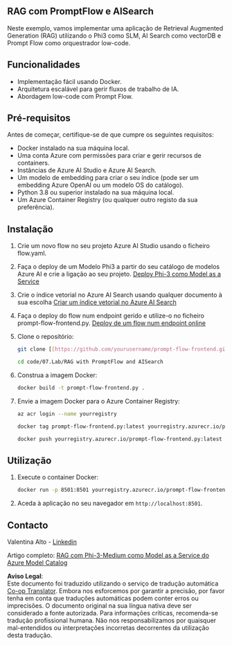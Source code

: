 <!--
CO_OP_TRANSLATOR_METADATA:
{
  "original_hash": "8ec74e4a49934dad78bc52dcb898359c",
  "translation_date": "2025-07-16T17:07:53+00:00",
  "source_file": "code/07.Lab/RAG_with_PromptFlow_and_AISearch/README.md",
  "language_code": "pt"
}
-->
## RAG com PromptFlow e AISearch

Neste exemplo, vamos implementar uma aplicação de Retrieval Augmented Generation (RAG) utilizando o Phi3 como SLM, AI Search como vectorDB e Prompt Flow como orquestrador low-code.

## Funcionalidades

- Implementação fácil usando Docker.
- Arquitetura escalável para gerir fluxos de trabalho de IA.
- Abordagem low-code com Prompt Flow.

## Pré-requisitos

Antes de começar, certifique-se de que cumpre os seguintes requisitos:

- Docker instalado na sua máquina local.
- Uma conta Azure com permissões para criar e gerir recursos de containers.
- Instâncias de Azure AI Studio e Azure AI Search.
- Um modelo de embedding para criar o seu índice (pode ser um embedding Azure OpenAI ou um modelo OS do catálogo).
- Python 3.8 ou superior instalado na sua máquina local.
- Um Azure Container Registry (ou qualquer outro registo da sua preferência).

## Instalação

1. Crie um novo flow no seu projeto Azure AI Studio usando o ficheiro flow.yaml.
2. Faça o deploy de um Modelo Phi3 a partir do seu catálogo de modelos Azure AI e crie a ligação ao seu projeto. [Deploy Phi-3 como Model as a Service](https://learn.microsoft.com/azure/machine-learning/how-to-deploy-models-phi-3?view=azureml-api-2&tabs=phi-3-mini)
3. Crie o índice vetorial no Azure AI Search usando qualquer documento à sua escolha [Criar um índice vetorial no Azure AI Search](https://learn.microsoft.com/azure/search/search-how-to-create-search-index?tabs=portal)
4. Faça o deploy do flow num endpoint gerido e utilize-o no ficheiro prompt-flow-frontend.py. [Deploy de um flow num endpoint online](https://learn.microsoft.com/azure/ai-studio/how-to/flow-deploy)
5. Clone o repositório:

    ```sh
    git clone [[https://github.com/yourusername/prompt-flow-frontend.git](https://github.com/microsoft/Phi-3CookBook.git)](https://github.com/microsoft/Phi-3CookBook.git)
    
    cd code/07.Lab/RAG with PromptFlow and AISearch
    ```

6. Construa a imagem Docker:

    ```sh
    docker build -t prompt-flow-frontend.py .
    ```

7. Envie a imagem Docker para o Azure Container Registry:

    ```sh
    az acr login --name yourregistry
    
    docker tag prompt-flow-frontend.py:latest yourregistry.azurecr.io/prompt-flow-frontend.py:latest
    
    docker push yourregistry.azurecr.io/prompt-flow-frontend.py:latest
    ```

## Utilização

1. Execute o container Docker:

    ```sh
    docker run -p 8501:8501 yourregistry.azurecr.io/prompt-flow-frontend.py:latest
    ```

2. Aceda à aplicação no seu navegador em `http://localhost:8501`.

## Contacto

Valentina Alto - [Linkedin](https://www.linkedin.com/in/valentina-alto-6a0590148/)

Artigo completo: [RAG com Phi-3-Medium como Model as a Service do Azure Model Catalog](https://medium.com/@valentinaalto/rag-with-phi-3-medium-as-a-model-as-a-service-from-azure-model-catalog-62e1411948f3)

**Aviso Legal**:  
Este documento foi traduzido utilizando o serviço de tradução automática [Co-op Translator](https://github.com/Azure/co-op-translator). Embora nos esforcemos por garantir a precisão, por favor tenha em conta que traduções automáticas podem conter erros ou imprecisões. O documento original na sua língua nativa deve ser considerado a fonte autorizada. Para informações críticas, recomenda-se tradução profissional humana. Não nos responsabilizamos por quaisquer mal-entendidos ou interpretações incorretas decorrentes da utilização desta tradução.